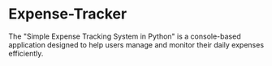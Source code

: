 # Expense-Tracker
The "Simple Expense Tracking System in Python" is a console-based application designed to help users manage and monitor their daily expenses efficiently.
